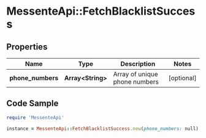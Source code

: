 # MessenteApi::FetchBlacklistSuccess

## Properties

Name | Type | Description | Notes
------------ | ------------- | ------------- | -------------
**phone_numbers** | **Array&lt;String&gt;** | Array of unique phone numbers | [optional] 

## Code Sample

```ruby
require 'MessenteApi'

instance = MessenteApi::FetchBlacklistSuccess.new(phone_numbers: null)
```


